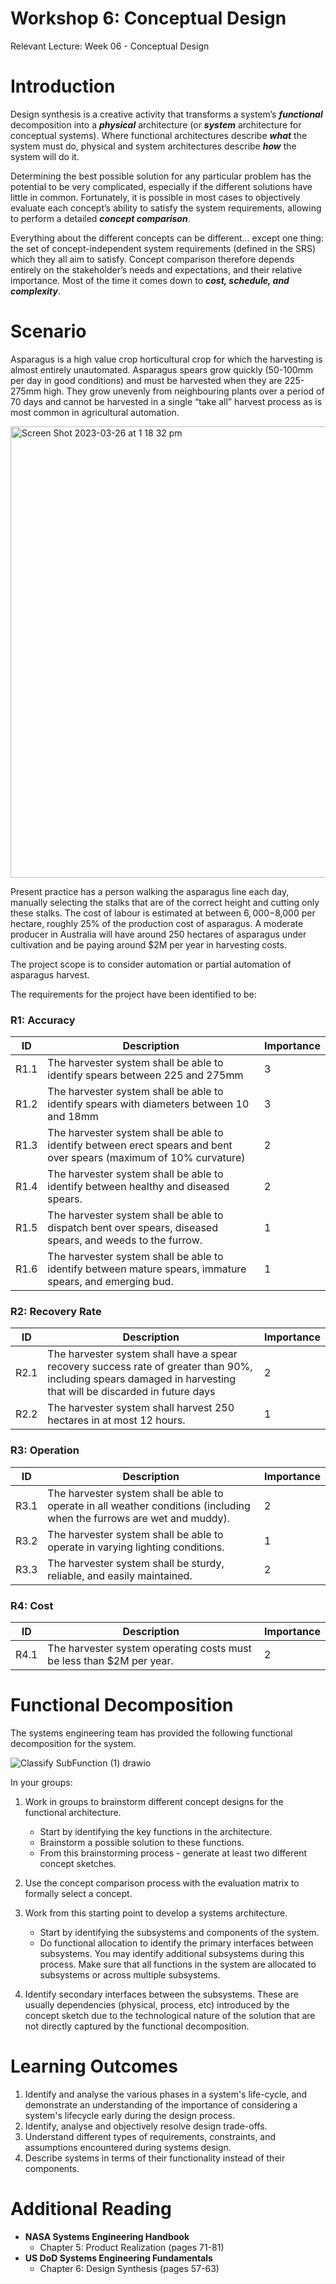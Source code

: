 # Workshop 6: Conceptual Design 

Relevant Lecture: Week 06 - Conceptual Design

# Introduction 
Design synthesis is a creative activity that transforms a system’s **_functional_** decomposition into a **_physical_** architecture (or **_system_** architecture for conceptual systems). Where functional architectures describe **_what_** the system must do, physical and system architectures describe **_how_** the system will do it. 

Determining the best possible solution for any particular problem has the potential to be very complicated, especially if the different solutions have little in common. Fortunately, it is possible in most cases to objectively evaluate each concept’s ability to satisfy the system requirements, allowing to perform a detailed **_concept comparison_**.  

Everything about the different concepts can be different… except one thing: the set of concept-independent system requirements (defined in the SRS) which they all aim to satisfy. Concept comparison therefore depends entirely on the stakeholder’s needs and expectations, and their relative importance. Most of the time it comes down to **_cost, schedule, and complexity_**.

# Scenario
Asparagus is a high value crop horticultural crop for which the harvesting is almost entirely unautomated. Asparagus spears grow quickly (50-100mm per day in good conditions) and must be harvested when they are 225-275mm high.  They grow unevenly from neighbouring plants over a period of 70 days and cannot be harvested in a single “take all” harvest process as is most common in agricultural automation.


<img width="722" alt="Screen Shot 2023-03-26 at 1 18 32 pm" src="https://user-images.githubusercontent.com/125527438/227751683-5321e8f9-49ba-4ce4-b18b-427cdded23d5.png">


Present practice has a person walking the asparagus line each day, manually selecting the stalks that are of the correct height and cutting only these stalks.  The cost of labour is estimated at between $6,000-$8,000 per hectare, roughly 25% of the production cost of asparagus.  A moderate producer in Australia will have around 250 hectares of asparagus under cultivation and be paying around $2M per year in harvesting costs.  

The project scope is to consider automation or partial automation of asparagus harvest.    

The requirements for the project have been identified to be:   

### R1: Accuracy 

| ID | Description | Importance |
| -- | -- | -- |
| R1.1 | The harvester system shall be able to identify spears between 225 and 275mm | 3 |
| R1.2 | The harvester system shall be able to identify spears with diameters between 10 and 18mm | 3 |
| R1.3 | The harvester system shall be able to identify between erect spears and bent over spears (maximum of 10% curvature) | 2 |
| R1.4 | The harvester system shall be able to identify between healthy and diseased spears. | 2 |
| R1.5 | The harvester system shall be able to dispatch bent over spears, diseased spears, and weeds to the furrow. | 1 |
| R1.6 | The harvester system shall be able to identify between mature spears, immature spears, and emerging bud. | 1 |

### R2: Recovery Rate 

| ID | Description | Importance |
| -- | -- | -- |
| R2.1 | The harvester system shall have a spear recovery success rate of greater than 90%, including spears damaged in harvesting that will be discarded in future days | 2 |
| R2.2 | The harvester system shall harvest 250 hectares in at most 12 hours. | 1 |

### R3: Operation 
| ID | Description | Importance |
| -- | -- | -- |
| R3.1 | The harvester system shall be able to operate in all weather conditions (including when the furrows are wet and muddy). | 2 |
| R3.2 | The harvester system shall be able to operate in varying lighting conditions. | 1 |
| R3.3 | The harvester system shall be sturdy, reliable, and easily maintained. | 2 |

### R4: Cost 
| ID | Description | Importance |
| -- | -- | -- |
| R4.1 | The harvester system operating costs must be less than $2M per year. | 2 |


# Functional Decomposition
The systems engineering team has provided the following functional decomposition for the system.  

![Classify SubFunction (1) drawio](https://user-images.githubusercontent.com/125527438/227752077-7cbdbf31-fbd0-4e7b-ae78-60bf5d14b569.png)

In your groups: 

1. Work in groups to brainstorm different concept designs for the functional architecture.  

    * Start by identifying the key functions in the architecture.
    * Brainstorm a possible solution to these functions.
    * From this brainstorming process - generate at least two different concept sketches. 

2. Use the concept comparison process with the evaluation matrix to formally select a concept.  

3. Work from this starting point to develop a systems architecture.  
    * Start by identifying the subsystems and components of the system.
    * Do functional allocation to identify the primary interfaces between subsystems.  You may identify additional subsystems during this process.  Make sure that all functions in the system are allocated to subsystems or across multiple subsystems.  

4. Identify secondary interfaces between the subsystems.  These are usually dependencies (physical, process, etc) introduced by the concept sketch due to the technological nature of the solution that are not directly captured by the functional decomposition. 


# Learning Outcomes 

1. Identify and analyse the various phases in a system's life-cycle, and demonstrate an understanding of the importance of considering a system's lifecycle early during the design process.
2. Identify, analyse and objectively resolve design trade-offs.
3. Understand different types of requirements, constraints, and assumptions encountered during systems design.
4. Describe systems in terms of their functionality instead of their components.

# Additional Reading 

* **NASA Systems Engineering Handbook**
  * Chapter 5: Product Realization (pages 71-81) 
* **US DoD Systems Engineering Fundamentals** 
  * Chapter 6: Design Synthesis (pages 57-63) 

